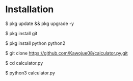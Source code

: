 # Installation

$ pkg update && pkg upgrade -y

$ pkg install git

$ pkg install python python2

$ git clone https://github.com/Kawojue08/calculator.py.git

$ cd calculator.py

$ python3 calculator.py

